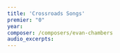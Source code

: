 ```yaml
---
title: 'Crossroads Songs'
premier: "0"
year: 
composer: /composers/evan-chambers
audio_excerpts: 
---
```

